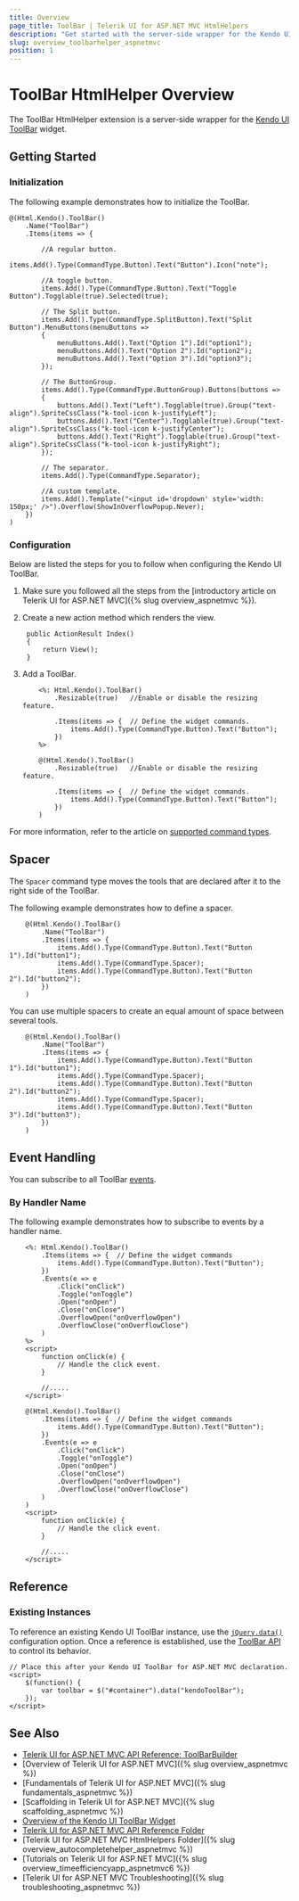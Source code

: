 ```yaml
---
title: Overview
page_title: ToolBar | Telerik UI for ASP.NET MVC HtmlHelpers
description: "Get started with the server-side wrapper for the Kendo UI ToolBar widget for ASP.NET MVC."
slug: overview_toolbarhelper_aspnetmvc
position: 1
---
```


# ToolBar HtmlHelper Overview

The ToolBar HtmlHelper extension is a server-side wrapper for the [Kendo UI ToolBar](https://demos.telerik.com/kendo-ui/toolbar/index) widget.

## Getting Started

### Initialization

The following example demonstrates how to initialize the ToolBar.

    @(Html.Kendo().ToolBar()
        .Name("ToolBar")
        .Items(items => {

            //A regular button.
            items.Add().Type(CommandType.Button).Text("Button").Icon("note");

            //A toggle button.
            items.Add().Type(CommandType.Button).Text("Toggle Button").Togglable(true).Selected(true);

            // The Split button.
            items.Add().Type(CommandType.SplitButton).Text("Split Button").MenuButtons(menuButtons =>
            {
                menuButtons.Add().Text("Option 1").Id("option1");
                menuButtons.Add().Text("Option 2").Id("option2");
                menuButtons.Add().Text("Option 3").Id("option3");
            });

            // The ButtonGroup.
            items.Add().Type(CommandType.ButtonGroup).Buttons(buttons =>
            {
                buttons.Add().Text("Left").Togglable(true).Group("text-align").SpriteCssClass("k-tool-icon k-justifyLeft");
                buttons.Add().Text("Center").Togglable(true).Group("text-align").SpriteCssClass("k-tool-icon k-justifyCenter");
                buttons.Add().Text("Right").Togglable(true).Group("text-align").SpriteCssClass("k-tool-icon k-justifyRight");
            });

            // The separator.
            items.Add().Type(CommandType.Separator);

            //A custom template.
            items.Add().Template("<input id='dropdown' style='width: 150px;' />").Overflow(ShowInOverflowPopup.Never);
        })
    )

### Configuration

Below are listed the steps for you to follow when configuring the Kendo UI ToolBar.

1. Make sure you followed all the steps from the [introductory article on Telerik UI for ASP.NET MVC]({% slug overview_aspnetmvc %}).
1. Create a new action method which renders the view.

        public ActionResult Index()
        {
            return View();
        }

1. Add a ToolBar.

    ```ASPX
        <%: Html.Kendo().ToolBar()
            .Resizable(true)   //Enable or disable the resizing feature.

            .Items(items => {  // Define the widget commands.
                items.Add().Type(CommandType.Button).Text("Button");
            })
        %>
    ```
    ```Razor
        @(Html.Kendo().ToolBar()
            .Resizable(true)   //Enable or disable the resizing feature.

            .Items(items => {  // Define the widget commands.
                items.Add().Type(CommandType.Button).Text("Button");
            })
        )
    ```

For more information, refer to the article on [supported command types](http://docs.telerik.com/kendo-ui/controls/navigation/toolbar/overview#command-types).

## Spacer

The `Spacer` command type moves the tools that are declared after it to the right side of the ToolBar.

The following example demonstrates how to define a spacer.

```
    @(Html.Kendo().ToolBar()
        .Name("ToolBar")
        .Items(items => {
            items.Add().Type(CommandType.Button).Text("Button 1").Id("button1");
            items.Add().Type(CommandType.Spacer);
            items.Add().Type(CommandType.Button).Text("Button 2").Id("button2");
        })
    )
```

You can use multiple spacers to create an equal amount of space between several tools.

```
    @(Html.Kendo().ToolBar()
        .Name("ToolBar")
        .Items(items => {
            items.Add().Type(CommandType.Button).Text("Button 1").Id("button1");
            items.Add().Type(CommandType.Spacer);
            items.Add().Type(CommandType.Button).Text("Button 2").Id("button2");
            items.Add().Type(CommandType.Spacer);
            items.Add().Type(CommandType.Button).Text("Button 3").Id("button3");
        })
    )
```

## Event Handling

You can subscribe to all ToolBar [events](http://docs.telerik.com/kendo-ui/api/javascript/ui/toolbar#events).

### By Handler Name

The following example demonstrates how to subscribe to events by a handler name.

```ASPX
    <%: Html.Kendo().ToolBar()
        .Items(items => {  // Define the widget commands
            items.Add().Type(CommandType.Button).Text("Button");
        })
        .Events(e => e
            .Click("onClick")
            .Toggle("onToggle")
            .Open("onOpen")
            .Close("onClose")
            .OverflowOpen("onOverflowOpen")
            .OverflowClose("onOverflowClose")
        )
    %>
    <script>
        function onClick(e) {
            // Handle the click event.
        }

        //.....
    </script>
```
```Razor
    @(Html.Kendo().ToolBar()
        .Items(items => {  // Define the widget commands
            items.Add().Type(CommandType.Button).Text("Button");
        })
        .Events(e => e
            .Click("onClick")
            .Toggle("onToggle")
            .Open("onOpen")
            .Close("onClose")
            .OverflowOpen("onOverflowOpen")
            .OverflowClose("onOverflowClose")
        )
    )
    <script>
        function onClick(e) {
            // Handle the click event.
        }

        //.....
    </script>
```

## Reference

### Existing Instances

To reference an existing Kendo UI ToolBar instance, use the [`jQuery.data()`](http://api.jquery.com/jQuery.data/) configuration option. Once a reference is established, use the [ToolBar API](http://docs.telerik.com/kendo-ui/api/javascript/ui/toolbar#methods) to control its behavior.

    // Place this after your Kendo UI ToolBar for ASP.NET MVC declaration.
    <script>
        $(function() {
            var toolbar = $("#container").data("kendoToolBar");
        });
    </script>

## See Also

* [Telerik UI for ASP.NET MVC API Reference: ToolBarBuilder](http://docs.telerik.com/aspnet-mvc/api/Kendo.Mvc.UI.Fluent/ToolBarBuilder)
* [Overview of Telerik UI for ASP.NET MVC]({% slug overview_aspnetmvc %})
* [Fundamentals of Telerik UI for ASP.NET MVC]({% slug fundamentals_aspnetmvc %})
* [Scaffolding in Telerik UI for ASP.NET MVC]({% slug scaffolding_aspnetmvc %})
* [Overview of the Kendo UI ToolBar Widget](http://docs.telerik.com/kendo-ui/controls/navigation/toolbar/overview)
* [Telerik UI for ASP.NET MVC API Reference Folder](http://docs.telerik.com/aspnet-mvc/api/Kendo.Mvc/AggregateFunction)
* [Telerik UI for ASP.NET MVC HtmlHelpers Folder]({% slug overview_autocompletehelper_aspnetmvc %})
* [Tutorials on Telerik UI for ASP.NET MVC]({% slug overview_timeefficiencyapp_aspnetmvc6 %})
* [Telerik UI for ASP.NET MVC Troubleshooting]({% slug troubleshooting_aspnetmvc %})
